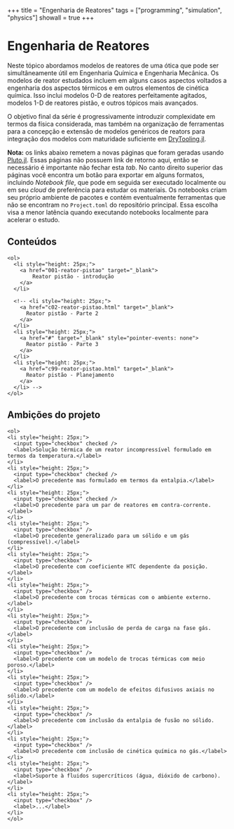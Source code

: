 +++
title   = "Engenharia de Reatores"
tags    = ["programming", "simulation", "physics"]
showall = true
+++

# Engenharia de Reatores

Neste tópico abordamos modelos de reatores de uma ótica que pode ser
simultâneamente útil em Engenharia Química e Engenharia Mecânica. Os modelos de
reator estudados incluem em alguns casos aspectos voltados a engenharia dos
aspectos térmicos e em outros elementos de cinética química. Isso inclui modelos
0-D de reatores perfeitamente agitados, modelos 1-D de reatores pistão, e outros
tópicos mais avançados.

O objetivo final da série é progressivamente introduzir complexidate em termos
da física considerada, mas também na organização de ferramentas para a concepção
e extensão de modelos genéricos de reators para integração dos modelos com
maturidade suficiente em
[DryTooling.jl](https://wallytutor.github.io/DryTooling.jl/dev/).

**Nota:** os links abaixo remetem a novas páginas que foram geradas usando
[Pluto.jl](https://plutojl.org/). Essas páginas não possuem link de retorno
aqui, então se necessário é importante não fechar esta *tab*. No canto direito
superior das páginas você encontra um botão para exportar em alguns formatos,
incluindo *Notebook file*, que pode em seguida ser executado localmente ou em
seu *cloud* de preferência para estudar os materiais. Os notebooks criam seu
próprio ambiente de pacotes e contém eventualmente ferramentas que não se
encontram no `Project.toml` do repositório principal. Essa escolha visa a menor
latência quando executando notebooks localmente para acelerar o estudo.

## Conteúdos

~~~
<ol>
  <li style="height: 25px;">
    <a href="001-reator-pistao" target="_blank">
        Reator pistão - introdução
    </a>
  </li>

  <!-- <li style="height: 25px;">
    <a href="c02-reator-pistao.html" target="_blank">
      Reator pistão - Parte 2
    </a>
  </li>
  <li style="height: 25px;">
    <a href="#" target="_blank" style="pointer-events: none">
      Reator pistão - Parte 3
    </a>
  </li>
  <li style="height: 25px;">
    <a href="c99-reator-pistao.html" target="_blank">
      Reator pistão - Planejamento
    </a>
  </li> -->
</ol> 
~~~

## Ambições do projeto

~~~
<ol>
<li style="height: 25px;">
  <input type="checkbox" checked />
  <label>Solução térmica de um reator incompressível formulado em termos da temperatura.</label>
</li>
<li style="height: 25px;">
  <input type="checkbox" checked />
  <label>O precedente mas formulado em termos da entalpia.</label>
</li>
<li style="height: 25px;">
  <input type="checkbox" checked />
  <label>O precedente para um par de reatores em contra-corrente.</label>
</li>
<li style="height: 25px;">
  <input type="checkbox" />
  <label>O precedente generalizado para um sólido e um gás (compressível).</label>
</li>
<li style="height: 25px;">
  <input type="checkbox" />
  <label>O precedente com coeficiente HTC dependente da posição.</label>
</li>
<li style="height: 25px;">
  <input type="checkbox" />
  <label>O precedente com trocas térmicas com o ambiente externo.</label>
</li>
<li style="height: 25px;">
  <input type="checkbox" />
  <label>O precedente com inclusão de perda de carga na fase gás.</label>
</li>
<li style="height: 25px;">
  <input type="checkbox" />
  <label>O precedente com um modelo de trocas térmicas com meio poroso.</label>
</li>
<li style="height: 25px;">
  <input type="checkbox" />
  <label>O precedente com um modelo de efeitos difusivos axiais no sólido.</label>
</li>
<li style="height: 25px;">
  <input type="checkbox" />
  <label>O precedente com inclusão da entalpia de fusão no sólido.</label>
</li>
<li style="height: 25px;">
  <input type="checkbox" />
  <label>O precedente com inclusão de cinética química no gás.</label>
</li>
<li style="height: 25px;">
  <input type="checkbox" />
  <label>Suporte à fluidos supercríticos (água, dióxido de carbono).</label>
</li>
<li style="height: 25px;">
  <input type="checkbox" />
  <label>...</label>
</li>
</ol>
~~~